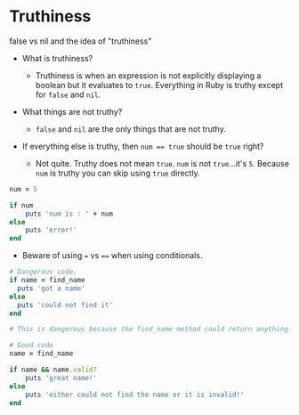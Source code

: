 # Truthiness

false vs nil and the idea of "truthiness"

- What is truthiness?
	- Truthiness is when an expression is not explicitly displaying a boolean but it evaluates to `true`. Everything in Ruby is truthy except for `false` and `nil`.

- What things are not truthy?
	- `false` and `nil` are the only things that are not truthy.

- If everything else is truthy, then `num == true` should be `true` right?
	- Not quite. Truthy does not mean `true`. `num` is not `true`...it's `5`. Because `num` is truthy you can skip using `true` directly.

```ruby
num = 5

if num
	puts 'num is : ' + num
else
	puts 'error!'
end
```

- Beware of using `=` vs `==` when using conditionals.
```ruby
# Dangerous code.
if name = find_name
  puts 'got a name'
else
  puts 'could not find it'
end

# This is dangerous because the find_name method could return anything. It could return `nil` or it could be truthy.
```

```ruby
# Good code
name = find_name

if name && name.valid?
	puts 'great name!'
else
	puts 'either could not find the name or it is invalid!'
end
```

